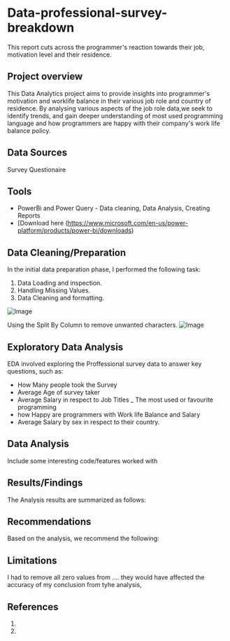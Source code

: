 # Data-professional-survey-breakdown
This report cuts across the programmer's reaction towards their job, motivation level and their residence.

## Project overview

This Data Analytics project aims to provide insights into programmer's motivation and worklife balance in their various job role and country of residence. By analysing various aspects of the job role data,we seek to identify trends, and gain deeper understanding of most used programming language and how programmers are happy with their company's work life balance policy.

## Data Sources
Survey Questionaire

## Tools

- PowerBi and Power Query - Data cleaning, Data Analysis, Creating Reports 
 - [Download here (https://www.microsoft.com/en-us/power-platform/products/power-bi/downloads)


## Data Cleaning/Preparation 

In the initial data preparation phase, I performed the following task:
1. Data Loading and inspection.
2. Handling Missing Values.
3. Data Cleaning and formatting.

![Image](https://github.com/user-attachments/assets/5eee52ee-52d1-437f-b818-7c1739422e58)

Using the Split By Column to remove unwanted characters.
![Image](https://github.com/user-attachments/assets/2b30bd81-bb42-4a30-bc99-f96b91d338f8)

## Exploratory Data Analysis

EDA involved exploring the Proffessional survey data to answer key questions, such as:

- How Many people took the Survey
- Average Age of survey taker
- Average Salary in respect to Job Titles
_ The most used or favourite programming 
- how Happy are programmers with Work life Balance and Salary
- Average Salary by sex in respect to their country.

## Data Analysis

Include some interesting code/features worked with




## Results/Findings

The Analysis results are summarized as follows:



## Recommendations

Based on the analysis, we recommend the following:



## Limitations

I had to remove all zero values from .... they would have affected the accuracy of my conclusion from tyhe analysis,


## References

1.
2.
